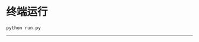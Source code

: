 # 终端运行

```shell
python run.py
```
***************************************************************************************************************************************************************************************************************************************************************************************************************************************************************************************************************************************************************